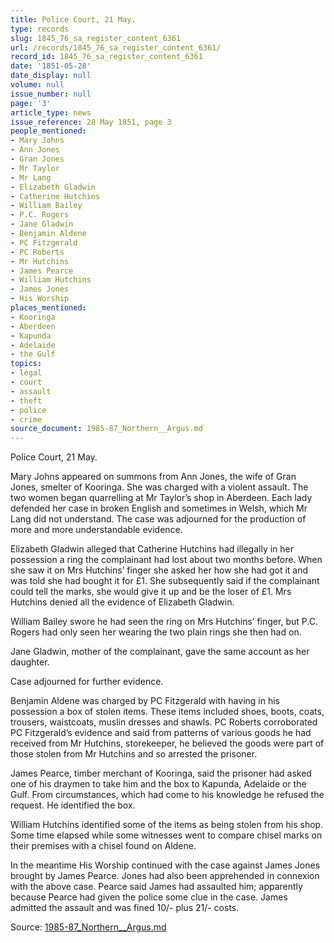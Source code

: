 ```yaml
---
title: Police Court, 21 May.
type: records
slug: 1845_76_sa_register_content_6361
url: /records/1845_76_sa_register_content_6361/
record_id: 1845_76_sa_register_content_6361
date: '1851-05-28'
date_display: null
volume: null
issue_number: null
page: '3'
article_type: news
issue_reference: 28 May 1851, page 3
people_mentioned:
- Mary Johns
- Ann Jones
- Gran Jones
- Mr Taylor
- Mr Lang
- Elizabeth Gladwin
- Catherine Hutchins
- William Bailey
- P.C. Rogers
- Jane Gladwin
- Benjamin Aldene
- PC Fitzgerald
- PC Roberts
- Mr Hutchins
- James Pearce
- William Hutchins
- James Jones
- His Worship
places_mentioned:
- Kooringa
- Aberdeen
- Kapunda
- Adelaide
- the Gulf
topics:
- legal
- court
- assault
- theft
- police
- crime
source_document: 1985-87_Northern__Argus.md
---
```


Police Court, 21 May.

Mary Johns appeared on summons from Ann Jones, the wife of Gran Jones, smelter of Kooringa.  She was charged with a violent assault.  The two women began quarrelling at Mr Taylor’s shop in Aberdeen.  Each lady defended her case in broken English and sometimes in Welsh, which Mr Lang did not understand.  The case was adjourned for the production of more and more understandable evidence.

Elizabeth Gladwin alleged that Catherine Hutchins had illegally in her possession a ring the complainant had lost about two months before.  When she saw it on Mrs Hutchins’ finger she asked her how she had got it and was told she had bought it for £1.  She subsequently said if the complainant could tell the marks, she would give it up and be the loser of £1.  Mrs Hutchins denied all the evidence of Elizabeth Gladwin.

William Bailey swore he had seen the ring on Mrs Hutchins’ finger, but P.C. Rogers had only seen her wearing the two plain rings she then had on.

Jane Gladwin, mother of the complainant, gave the same account as her daughter.

Case adjourned for further evidence.

Benjamin Aldene was charged by PC Fitzgerald with having in his possession a box of stolen items.  These items included shoes, boots, coats, trousers, waistcoats, muslin dresses and shawls.  PC Roberts corroborated PC Fitzgerald’s evidence and said from patterns of various goods he had received from Mr Hutchins, storekeeper, he believed the goods were part of those stolen from Mr Hutchins and so arrested the prisoner.

James Pearce, timber merchant of Kooringa, said the prisoner had asked one of his draymen to take him and the box to Kapunda, Adelaide or the Gulf.  From circumstances, which had come to his knowledge he refused the request.  He identified the box.

William Hutchins identified some of the items as being stolen from his shop.  Some time elapsed while some witnesses went to compare chisel marks on their premises with a chisel found on Aldene.

In the meantime His Worship continued with the case against James Jones brought by James Pearce.  Jones had also been apprehended in connexion with the above case.  Pearce said James had assaulted him; apparently because Pearce had given the police some clue in the case.  James admitted the assault and was fined 10/- plus 21/- costs.

Source: [1985-87_Northern__Argus.md](/downloads/markdown/1985-87_Northern__Argus.md)
